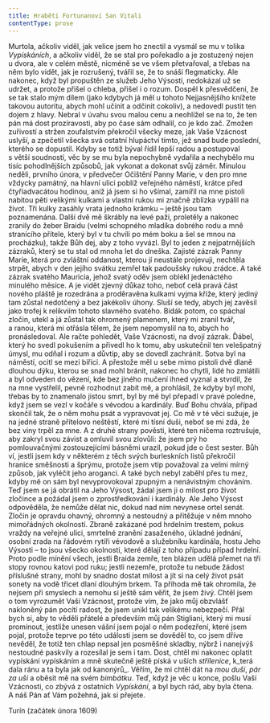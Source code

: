 ```yaml
---
title: Hraběti Fortunanovi San Vitali
contentType: prose
---
```


<section>

Murtola, ačkoliv viděl, jak velice jsem ho znectil a vysmál se mu v tolika _Vypískáních_, a ačkoliv viděl, že se stal pro pořekadlo a je zostuzený nejen u dvora, ale v celém městě, nicméně se ve všem přetvařoval, a třebas na něm bylo vidět, jak je rozrušený, tvářil se, že to snáší flegmaticky. Ale nakonec, když byl propuštěn ze služeb Jeho Výsosti, nedokázal už se udržet, a protože přišel o chleba, přišel i o rozum. Dospěl k přesvědčení, že se tak stalo mým dílem (jako kdybych já měl u tohoto Nejjasnějšího knížete takovou autoritu, abych mohl učinit a odčinit cokoliv), a nedovedl pustit ten dojem z hlavy. Nebral v úvahu svou malou cenu a neohlížel se na to, že ten pán má dost prozíravosti, aby po čase sám odhalil, co je kdo zač. Zmožen zuřivostí a stržen zoufalstvím překročil všecky meze, jak Vaše Vzácnost uslyší, a zpečetil všecka svá ostatní hlupáctví tímto, jež snad bude poslední, kterého se dopustil. Kdyby se totiž býval řídil lepší radou a postupoval s větší soudností, věc by se mu byla nepochybně vydařila a nechybělo mu tisíc pohodlnějších způsobů, jak vykonat a dokonat svůj záměr. Minulou neděli, prvního února, v předvečer Očištění Panny Marie, v den pro mne vždycky památný, na hlavní ulici poblíž veřejného náměstí, krátce před čtyřiadvacátou hodinou, aniž já jsem si ho všímal, zamířil na mne pistoli nabitou pěti velikými kulkami a vlastní rukou mi značně zblízka vypálil na život. Tři kulky zasáhly vrata jednoho krámku – ještě jsou tam poznamenána. Další dvě mě škrábly na levé paži, proletěly a nakonec zranily do žeber Braidu (velmi schopného mladíka dobrého rodu a mně stranícího přítele, který byl v tu chvíli po mém boku a šel se mnou na procházku), takže Bůh dej, aby z toho vyvázl. Byl to jeden z nejpatrnějších zázraků, který se tu stal od mnoha let do dneška. Zajisté zázrak Panny Marie, která pro zvláštní oddanost, kterou jí neustále projevuji, nechtěla strpět, abych v den jejího svátku zemřel tak padoušsky rukou zrádce. A také zázrak svatého Mauricia, jehož svatý oděv jsem oblékl jedenáctého minulého měsíce. A je vidět zjevný důkaz toho, neboť celá pravá část nového pláště je rozedrána a proděravěna kulkami vyjma kříže, který jediný tam zůstal nedotčený a bez jakékoliv úhony. Sluší se tedy, abych jej zavěsil jako trofej k relikviím tohoto slavného svatého. Bídák potom, co spáchal zločin, utekl a já zůstal tak ohromený plamenem, který mi zranil tvář, a ranou, která mi otřásla tělem, že jsem nepomyslil na to, abych ho pronásledoval. Ale račte pohledět, Vaše Vzácnosti, na dvojí zázrak. Ďábel, který ho svedl pokušením a přivedl ho k tomu, aby uskutečnil ten velešpatný úmysl, mu odňal i rozum a důvtip, aby se dovedl zachránit. Sotva byl na náměstí, ocitl se mezi biřici. A přestože měl u sebe mimo pistoli dvě dlaně dlouhou dýku, kterou se snad mohl bránit, nakonec ho chytli, lidé ho zmlátili a byl odveden do vězení, kde bez jiného mučení ihned vyznal a stvrdil, že na mne vystřelil, pevně rozhodnut zabít mě, a prohlásil, že kdyby byl mohl, třebas by to znamenalo jistou smrt, byl by mě byl přepadl v pravé poledne, když jsem se vezl v kočáře s vévodou a kardinály. Buď Bohu chvála, případ skončil tak, že o něm mohu psát a vypravovat jej. Co mě v té věci sužuje, je na jedné straně přítelovo neštěstí, které mi tísní duši, neboť se mi zdá, že bez viny trpěl za mne. A z druhé strany pověsti, které ten ničema roztrušuje, aby zakryl svou závist a omluvil svou zlovůli: že jsem prý ho pomlouvačnými zostouzejícími básněmi urazil, pokud jde o čest sester. Bůh ví, jestli jsem kdy v některém z těch svých burleskních listů překročil hranice směšnosti a šprýmu, protože jsem vtip považoval za velmi mírný způsob, jak vyléčit jeho aroganci. A také bych nebyl zaběhl přes tu mez, kdyby mě on sám byl nevyprovokoval zpupným a nenávistným chováním. Teď jsem se já obrátil na Jeho Výsost, žádal jsem ji o milost pro život zločince a požádal jsem o zprostředkování i kardinály. Ale Jeho Výsost odpověděla, že nemůže dělat nic, dokud nad ním nevynese ortel senát. Zločin je opravdu ohavný, ohromný a nestoudný a přitěžuje v něm mnoho mimořádných okolností. Zbraně zakázané pod hrdelním trestem, pokus vraždy na veřejné ulici, smrtelné zranění zasaženého, úkladné jednání, osobní zrada na řádovém rytíři vévodově a služebníku kardinála, hostu Jeho Výsosti – to jsou všecko okolnosti, které dělají z toho případu případ hrdelní. Proto podle mínění všech, jestli Braida zemře, ten blázen udělá přemet na tři stopy rovnou katovi pod ruku; jestli nezemře, protože tu nebude žádost příslušné strany, mohl by snadno dostat milost a jít si na celý život psát sonety na vodě třicet dlaní dlouhým brkem. Ta příhoda mě tak ohromila, že nejsem při smyslech a nemohu si ještě sám věřit, že jsem živý. Chtěl jsem o tom vyrozumět Vaši Vzácnost, protože vím, že jako můj obzvlášť nakloněný pán pocítí radost, že jsem unikl tak velikému nebezpečí. Přál bych si, aby to věděli přátelé a především můj pán Stigliani, který mi musí prominout, jestliže unesen vášní jsem pojal o něm podezření, které jsem pojal, protože teprve po této události jsem se dověděl to, co jsem dříve nevěděl, že totiž ten chlap nepsal jen posměšné skladby, nýbrž i nanejvýš nestoudné paskvily a rozesílal je sem i tam. Dost, chtěl mi nakonec oplatit vypískání vypískáním a mně skutečně ještě píská v uších _střílenice_, k_terá dala ránu a ta byla jak od kanonýrů_. Věřím, že mi chtěl dát na _mou duši_, _pár za uši_ a oběsit mě na svém _bimbátku_. Teď, když je věc u konce, pošlu Vaší Vzácnosti, co zbývá z ostatních _Vypískání_, a byl bych rád, aby byla čtena. A náš Pán ať Vám požehná, jak si přejete.

</section>

<section>

Turín (začátek února 1609)

</section>
